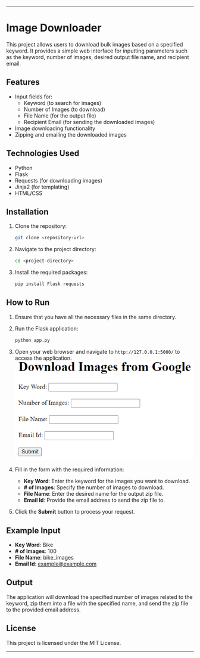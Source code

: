 
---

# Image Downloader

This project allows users to download bulk images based on a specified keyword. It provides a simple web interface for inputting parameters such as the keyword, number of images, desired output file name, and recipient email.

## Features

- Input fields for:
  - Keyword (to search for images)
  - Number of Images (to download)
  - File Name (for the output file)
  - Recipient Email (for sending the downloaded images)
- Image downloading functionality
- Zipping and emailing the downloaded images

## Technologies Used

- Python
- Flask
- Requests (for downloading images)
- Jinja2 (for templating)
- HTML/CSS

## Installation

1. Clone the repository:

   ```bash
   git clone <repository-url>
   ```

2. Navigate to the project directory:

   ```bash
   cd <project-directory>
   ```

3. Install the required packages:

   ```bash
   pip install Flask requests
   ```

## How to Run

1. Ensure that you have all the necessary files in the same directory.
2. Run the Flask application:

   ```bash
   python app.py
   ```

3. Open your web browser and navigate to `http://127.0.0.1:5000/` to access the application.
![alt text](image.png)

4. Fill in the form with the required information:
   - **Key Word**: Enter the keyword for the images you want to download.
   - **# of Images**: Specify the number of images to download.
   - **File Name**: Enter the desired name for the output zip file.
   - **Email Id**: Provide the email address to send the zip file to.
5. Click the **Submit** button to process your request.

## Example Input

- **Key Word**: Bike
- **# of Images**: 100
- **File Name**: bike_images
- **Email Id**: example@example.com

## Output

The application will download the specified number of images related to the keyword, zip them into a file with the specified name, and send the zip file to the provided email address.

## License

This project is licensed under the MIT License.

---
